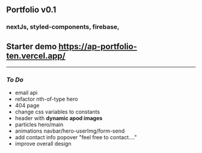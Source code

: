 ## Portfolio v0.1 

### nextJs, styled-components, firebase,


## Starter demo https://ap-portfolio-ten.vercel.app/

_______

### _To Do_
* email api
* refactor nth-of-type hero
* 404 page 
* change css variables to constants
* header with __dynamic apod images__
* particles hero/main
* animations navbar/hero-userImg/form-send
* add contact info popover "feel free to contact...."
* improve overall design


